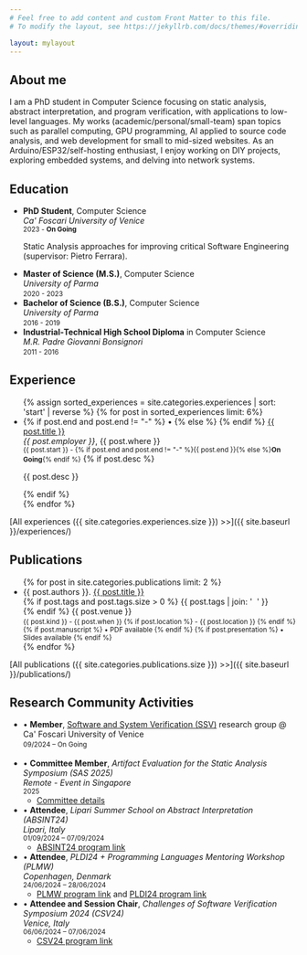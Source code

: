 ```yaml
---
# Feel free to add content and custom Front Matter to this file.
# To modify the layout, see https://jekyllrb.com/docs/themes/#overriding-theme-defaults

layout: mylayout
---
```


## About me

I am a PhD student in Computer Science focusing on static analysis,
abstract interpretation, and program verification, with applications to
low-level languages.
My works (academic/personal/small-team) span topics such as parallel
computing, GPU programming, AI applied to source code analysis, and web
development for small to mid-sized websites.
As an Arduino/ESP32/self-hosting enthusiast, I enjoy working on DIY
projects, exploring embedded systems, and delving into network systems.

## Education

<ul class="fa-ul">
    <!-- PhD -->
    <li>
        <span class="fa-li"><i class="fas fa-book-open"></i></span>
        <strong>PhD Student</strong>, Computer Science<br/>
        <em>Ca' Foscari University of Venice</em><br/>
        <small>2023 - <strong>On Going</strong></small><br/>
        <p>Static Analysis approaches for improving critical Software Engineering (supervisor: Pietro Ferrara).</p>
            <!-- <li><strong>Member of the Software and System Verification (SSV) research group.</strong></li> -->
    </li>
    <!-- M.S. -->
    <li>
        <span class="fa-li"><i class="fas fa-graduation-cap"></i></span>
        <strong>Master of Science (M.S.)</strong>, Computer Science<br/>
        <em>University of Parma</em><br/>
        <small>2020 - 2023</small><br/>
        <!-- <ul>
            <li><strong>Grade:</strong> 110/110 cum laude.</li>
            <li><strong>Thesis:</strong> Source code clustering via explainable code similarity based on control flow graph features.</li>
        </ul> -->
    </li>
    <!-- B.S. -->
    <li>
        <span class="fa-li"><i class="fas fa-graduation-cap"></i></span>
        <strong>Bachelor of Science (B.S.)</strong>, Computer Science<br/>
        <em>University of Parma</em><br/>
        <small>2016 - 2019</small><br/>
        <!-- <ul>
            <li><strong>Grade:</strong> 105/110.</li>
            <li><strong>Thesis:</strong> DualSPHysics code profiling with Intel Compiler.</li>
        </ul> -->
    </li>
    <!-- Industrial-Technical High School -->
    <li>
        <span class="fa-li"><i class="fas fa-graduation-cap"></i></span>
        <strong>Industrial‑Technical High School Diploma</strong> in Computer Science<br/>
        <em>M.R. Padre Giovanni Bonsignori</em><br/>
        <small>2011 - 2016</small><br/>
        <!-- <ul>
            <li><strong>Grade:</strong> 85/100.</li>
        </ul> -->
    </li>
</ul>

## Experience
<ul class="fa-ul">
{% assign sorted_experiences = site.categories.experiences | sort: 'start' | reverse %}
{% for post in sorted_experiences limit: 6%}
    <li>
        {% if post.end and post.end != "-" %}
        <span class="fa-li">•</span>
        {% else %}
        <span class="fa-li"><i class="fas fa-sync-alt"></i></span>
        {% endif %}
        <a href="{{ post.url }}">{{ post.title }}</a><br/>
        <em>{{ post.employer }}</em>, {{ post.where }}<br/>
        <small>{{ post.start }} - {% if post.end and post.end != "-" %}{{ post.end }}{% else %}<strong>On Going</strong>{% endif %}</small>
        {% if post.desc %}
            <p>{{ post.desc }}</p>
        {% endif %}
    </li>
{% endfor %}
</ul>

[All experiences ({{ site.categories.experiences.size }}) >>]({{ site.baseurl }}/experiences/)

## Publications

<ul class="fa-ul">
{% for post in site.categories.publications limit: 2 %}
	<li>
		<span class="fa-li"><i class="fas fa-book-open"></i></span>
		{{ post.authors }}. <a href="{{ post.url }}">{{ post.title }}</a><br/>
		{% if post.tags and post.tags.size > 0 %}
            <a class="topic">{{ post.tags | join: '</a>&nbsp;&nbsp;<a class="topic">' }}</a><br/>
        {% endif %}
		<venue>{{ post.venue }}</venue><br/>
		<small>{{ post.kind }} - {{ post.when }}
		{% if post.location %}
			- {{ post.location }}
		{% endif %}
		{% if post.manuscript %}
			• <i class="fas fa-file-pdf"></i> PDF available
		{% endif %}
		{% if post.presentation %}
			• <i class="fas fa-file-powerpoint"></i> Slides available
		{% endif %}
		</small>
	</li>
{% endfor %}
</ul>

[All publications ({{ site.categories.publications.size }}) >>]({{ site.baseurl }}/publications/)

## Research Community Activities

<ul class="fa-ul">
    <!-- SSV member -->
    <li>
        <span class="fa-li">•</span>
        <strong>Member</strong>,
        <a href="https://unive-ssv.github.io/" target="_blank">Software and System Verification (SSV)</a> research group @ Ca' Foscari University of Venice<br/>
        <small>09/2024 – On Going</small><br/>
    </li>
    <br />
    <!-- Static Analysis Symposium 2025 -->
    <li>
        <span class="fa-li">•</span>
        <strong>Committee Member</strong>, <em>Artifact Evaluation for the Static Analysis Symposium (SAS 2025)</em><br/>
        <em>Remote - Event in Singapore</em><br/>
        <small>2025</small><br/>
        <ul>
            <li><a href="https://2025.splashcon.org/committee/sas-2025-sas-artifact-sas-artifact-evaluation-committee" target="_blank">Committee details</a></li>
        </ul>
    </li>
    <!-- Lipari Summer School on Abstract Interpretation -->
    <li>
        <span class="fa-li">•</span>
        <strong>Attendee</strong>, <em>Lipari Summer School on Abstract Interpretation (ABSINT24)</em><br/>
        <em>Lipari, Italy</em><br/>
        <small>01/09/2024 – 07/09/2024</small><br/>
        <ul>
            <li><a href="https://drive.google.com/file/d/1uhLXjf0C_OeptfQwxXwk_3T8aFOkDMYC/view?pli=1" target="_blank">ABSINT24 program link</a></li>
        </ul>
    </li>
    <!-- PLDI24 + PLMW -->
    <li>
        <span class="fa-li">•</span>
        <strong>Attendee</strong>, <em>PLDI24 + Programming Languages Mentoring Workshop (PLMW)</em><br/>
        <em>Copenhagen, Denmark</em><br/>
        <small>24/06/2024 – 28/06/2024</small><br/>
        <ul>
            <li><a href="https://pldi24.sigplan.org/track/PLMW-PLDI-2024#program" target="_blank">PLMW program link</a> and <a href="https://pldi24.sigplan.org/program/program-pldi-2024/" target="_blank">PLDI24 program link</a></li>
        </ul>
    </li>
    <!-- Challenges of Software Verification Symposium 2024 -->
    <li>
        <span class="fa-li">•</span>
        <strong>Attendee and Session Chair</strong>, <em>Challenges of Software Verification Symposium 2024 (CSV24)</em><br/>
        <em>Venice, Italy</em><br/>
        <small>06/06/2024 – 07/06/2024</small><br/>
        <ul>
            <li><a href="https://unive-ssv.github.io/events/2024/06/06/csv.html" target="_blank">CSV24 program link</a></li>
        </ul>
    </li>
</ul>
